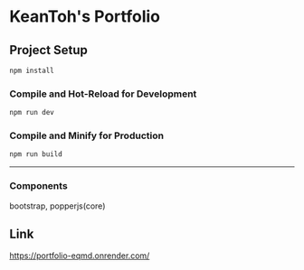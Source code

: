 # KeanToh's Portfolio

## Project Setup

```sh
npm install
```

### Compile and Hot-Reload for Development

```sh
npm run dev
```

### Compile and Minify for Production

```sh
npm run build
```

-------------------------------
### Components
bootstrap, popperjs(core)

## Link
https://portfolio-eqmd.onrender.com/
